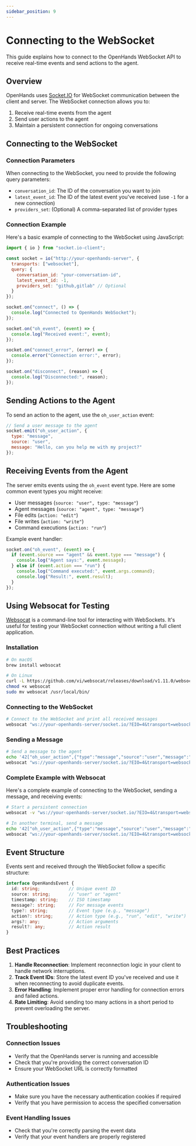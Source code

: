 ```yaml
---
sidebar_position: 9
---
```


# Connecting to the WebSocket

This guide explains how to connect to the OpenHands WebSocket API to receive real-time events and send actions to the agent.

## Overview

OpenHands uses [Socket.IO](https://socket.io/) for WebSocket communication between the client and server. The WebSocket connection allows you to:

1. Receive real-time events from the agent
2. Send user actions to the agent
3. Maintain a persistent connection for ongoing conversations

## Connecting to the WebSocket

### Connection Parameters

When connecting to the WebSocket, you need to provide the following query parameters:

- `conversation_id`: The ID of the conversation you want to join
- `latest_event_id`: The ID of the latest event you've received (use `-1` for a new connection)
- `providers_set`: (Optional) A comma-separated list of provider types

### Connection Example

Here's a basic example of connecting to the WebSocket using JavaScript:

```javascript
import { io } from "socket.io-client";

const socket = io("http://your-openhands-server", {
  transports: ["websocket"],
  query: {
    conversation_id: "your-conversation-id",
    latest_event_id: -1,
    providers_set: "github,gitlab" // Optional
  }
});

socket.on("connect", () => {
  console.log("Connected to OpenHands WebSocket");
});

socket.on("oh_event", (event) => {
  console.log("Received event:", event);
});

socket.on("connect_error", (error) => {
  console.error("Connection error:", error);
});

socket.on("disconnect", (reason) => {
  console.log("Disconnected:", reason);
});
```

## Sending Actions to the Agent

To send an action to the agent, use the `oh_user_action` event:

```javascript
// Send a user message to the agent
socket.emit("oh_user_action", {
  type: "message",
  source: "user",
  message: "Hello, can you help me with my project?"
});
```

## Receiving Events from the Agent

The server emits events using the `oh_event` event type. Here are some common event types you might receive:

- User messages (`source: "user", type: "message"`)
- Agent messages (`source: "agent", type: "message"`)
- File edits (`action: "edit"`)
- File writes (`action: "write"`)
- Command executions (`action: "run"`)

Example event handler:

```javascript
socket.on("oh_event", (event) => {
  if (event.source === "agent" && event.type === "message") {
    console.log("Agent says:", event.message);
  } else if (event.action === "run") {
    console.log("Command executed:", event.args.command);
    console.log("Result:", event.result);
  }
});
```

## Using Websocat for Testing

[Websocat](https://github.com/vi/websocat) is a command-line tool for interacting with WebSockets. It's useful for testing your WebSocket connection without writing a full client application.

### Installation

```bash
# On macOS
brew install websocat

# On Linux
curl -L https://github.com/vi/websocat/releases/download/v1.11.0/websocat.x86_64-unknown-linux-musl > websocat
chmod +x websocat
sudo mv websocat /usr/local/bin/
```

### Connecting to the WebSocket

```bash
# Connect to the WebSocket and print all received messages
websocat "ws://your-openhands-server/socket.io/?EIO=4&transport=websocket&conversation_id=your-conversation-id&latest_event_id=-1"
```

### Sending a Message

```bash
# Send a message to the agent
echo '42["oh_user_action",{"type":"message","source":"user","message":"Hello, agent!"}]' | \
websocat "ws://your-openhands-server/socket.io/?EIO=4&transport=websocket&conversation_id=your-conversation-id&latest_event_id=-1"
```

### Complete Example with Websocat

Here's a complete example of connecting to the WebSocket, sending a message, and receiving events:

```bash
# Start a persistent connection
websocat -v "ws://your-openhands-server/socket.io/?EIO=4&transport=websocket&conversation_id=your-conversation-id&latest_event_id=-1"

# In another terminal, send a message
echo '42["oh_user_action",{"type":"message","source":"user","message":"Can you help me with my project?"}]' | \
websocat "ws://your-openhands-server/socket.io/?EIO=4&transport=websocket&conversation_id=your-conversation-id&latest_event_id=-1"
```

## Event Structure

Events sent and received through the WebSocket follow a specific structure:

```typescript
interface OpenHandsEvent {
  id: string;           // Unique event ID
  source: string;       // "user" or "agent"
  timestamp: string;    // ISO timestamp
  message?: string;     // For message events
  type?: string;        // Event type (e.g., "message")
  action?: string;      // Action type (e.g., "run", "edit", "write")
  args?: any;           // Action arguments
  result?: any;         // Action result
}
```

## Best Practices

1. **Handle Reconnection**: Implement reconnection logic in your client to handle network interruptions.
2. **Track Event IDs**: Store the latest event ID you've received and use it when reconnecting to avoid duplicate events.
3. **Error Handling**: Implement proper error handling for connection errors and failed actions.
4. **Rate Limiting**: Avoid sending too many actions in a short period to prevent overloading the server.

## Troubleshooting

### Connection Issues

- Verify that the OpenHands server is running and accessible
- Check that you're providing the correct conversation ID
- Ensure your WebSocket URL is correctly formatted

### Authentication Issues

- Make sure you have the necessary authentication cookies if required
- Verify that you have permission to access the specified conversation

### Event Handling Issues

- Check that you're correctly parsing the event data
- Verify that your event handlers are properly registered